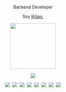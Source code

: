 <p align="center">
  Backend Developer 
</p>

<p align="center">
  Soy <a href="https://linkedin.com/in/kilian-alfaro" target="_blank">Kilian.</a> 
</p>

<p align="center">
  <img src="https://i.gifer.com/VAyR.gif" width="150" />
</p>

<div align="center">
<p align="center">
  <img src="https://github-readme-stats.vercel.app/api/top-langs/?username=iwcmy&theme=tokyonight" />
</p>

  <a href="#"><img src="https://img.shields.io/badge/-Python-%234B8BBE?style=flat-square&logo=python&logoColor=white" /></a>&nbsp;
  <a href="#"><img src="https://img.shields.io/badge/-HTML5-%23E44D27?style=flat-square&logo=html5&logoColor=white" /></a>&nbsp;
  <a href="#"><img src="https://img.shields.io/badge/-CSS3-%231572B6?style=flat-square&logo=css3&logoColor=white" /></a>&nbsp;
  <a href="#"><img src="https://img.shields.io/badge/-JavaScript-%23F7DF1C?style=flat-square&logo=javascript&logoColor=000000" /></a>&nbsp;
  <a href="#"><img src="https://img.shields.io/badge/-Angular-DD0031?style=flat-square&logo=angular&logoColor=white" /></a>&nbsp;
  <a href="#"><img src="https://img.shields.io/badge/-CSharp-239120?style=flat-square&logo=csharp&logoColor=white" /></a>&nbsp;
  <a href="#"><img src="https://img.shields.io/badge/-.NET-512BD4?style=flat-square&logo=dotnet&logoColor=white" /></a>&nbsp;
  <a href="#"><img src="https://img.shields.io/badge/-SQL_Server-CC2927?style=flat-square&logo=microsoftsqlserver&logoColor=white" /></a>

</div>
